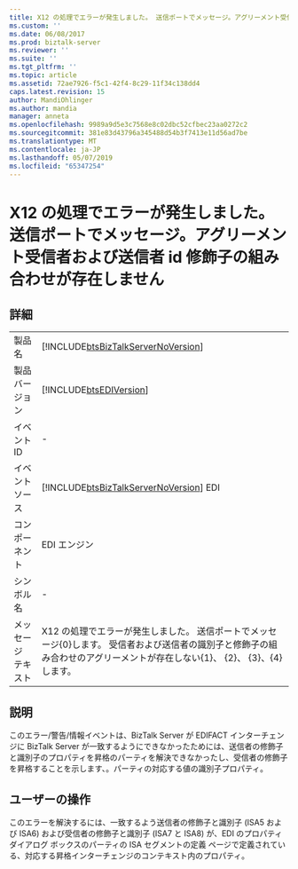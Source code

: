 ```yaml
---
title: X12 の処理でエラーが発生しました。 送信ポートでメッセージ。アグリーメント受信者および送信者 id 修飾子の組み合わせが存在しません |Microsoft Docs
ms.custom: ''
ms.date: 06/08/2017
ms.prod: biztalk-server
ms.reviewer: ''
ms.suite: ''
ms.tgt_pltfrm: ''
ms.topic: article
ms.assetid: 72ae7926-f5c1-42f4-8c29-11f34c138dd4
caps.latest.revision: 15
author: MandiOhlinger
ms.author: mandia
manager: anneta
ms.openlocfilehash: 9989a9d5e3c7568e8c02dbc52cfbec23aa0272c2
ms.sourcegitcommit: 381e83d43796a345488d54b3f7413e11d56ad7be
ms.translationtype: MT
ms.contentlocale: ja-JP
ms.lasthandoff: 05/07/2019
ms.locfileid: "65347254"
---
```

# <a name="a-failure-occurred-in-processing-x12-message-on-send-port-no-agreement-for-receiver-and-sender-identifier-qualifier-pairs"></a>X12 の処理でエラーが発生しました。 送信ポートでメッセージ。アグリーメント受信者および送信者 id 修飾子の組み合わせが存在しません
## <a name="details"></a>詳細  
  
|                 |                                                                                                                                                               |
|-----------------|---------------------------------------------------------------------------------------------------------------------------------------------------------------|
|  製品名   |                                      [!INCLUDE[btsBizTalkServerNoVersion](../includes/btsbiztalkservernoversion-md.md)]                                       |
| 製品バージョン |                                                  [!INCLUDE[btsEDIVersion](../includes/btsediversion-md.md)]                                                   |
|    イベント ID     |                                                                               -                                                                               |
|  イベント ソース   |                                    [!INCLUDE[btsBizTalkServerNoVersion](../includes/btsbiztalkservernoversion-md.md)] EDI                                     |
|    コンポーネント    |                                                                          EDI エンジン                                                                           |
|  シンボル名  |                                                                               -                                                                               |
|  メッセージ テキスト   | X12 の処理でエラーが発生しました。 送信ポートでメッセージ{0}します。 受信者および送信者の識別子と修飾子の組み合わせのアグリーメントが存在しない{1}、 {2}、 {3}、{4}します。 |
  
## <a name="explanation"></a>説明  
 このエラー/警告/情報イベントは、BizTalk Server が EDIFACT インターチェンジに BizTalk Server が一致するようにできなかったためには、送信者の修飾子と識別子のプロパティを昇格のパーティを解決できなかったし、受信者の修飾子を昇格することを示します、。パーティの対応する値の識別子プロパティ。  
  
## <a name="user-action"></a>ユーザーの操作  
 このエラーを解決するには、一致するよう送信者の修飾子と識別子 (ISA5 および ISA6) および受信者の修飾子と識別子 (ISA7 と ISA8) が、EDI のプロパティ ダイアログ ボックスのパーティの ISA セグメントの定義 ページで定義されている、対応する昇格インターチェンジのコンテキスト内のプロパティ。